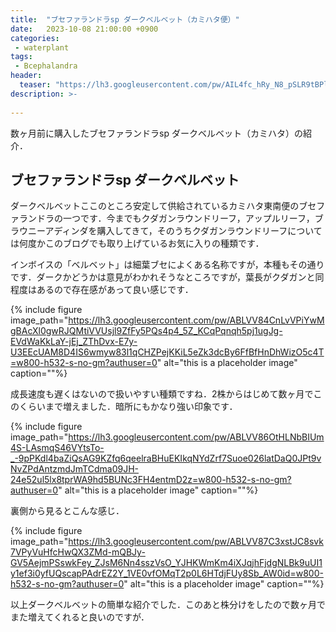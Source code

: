 ```yaml
---
title:  "ブセファランドラsp ダークベルベット（カミハタ便）"
date:   2023-10-08 21:00:00 +0900
categories: 
 - waterplant
tags:
 - Bcephalandra
header:
  teaser: "https://lh3.googleusercontent.com/pw/AIL4fc_hRy_N8_pSLR9tBPl4nOP2kVRDiuGIk7oQa0Z3cWi-PMWJxQQvSf_D_XSeliYj6R2S6rXcvayusZWvXoTOUDx573J-CqytwHOtsVfPlxnE3FFfong"
description: >-
 
---
```


数ヶ月前に購入したブセファランドラsp ダークベルベット（カミハタ）の紹介．

## ブセファランドラsp ダークベルベット

ダークベルベットここのところ安定して供給されているカミハタ東南便のブセファランドラの一つです．今までもクダガンラウンドリーフ，アップルリーフ，ブラウニーアディンダを購入してきて，そのうちクダガンラウンドリーフについては何度かこのブログでも取り上げているお気に入りの種類です．

インボイスの「ベルベット」は細葉ブセによくある名称ですが，本種もその通りです．ダークかどうかは意見がわかれそうなところですが，葉長がクダガンと同程度はあるので存在感があって良い感じです．

{% include figure image_path="https://lh3.googleusercontent.com/pw/ABLVV84CnLvVPiYwMgBAcXl0gwRJQMtiVVUsjl9ZfFy5PQs4p4_5Z_KCqPqnqh5pj1ugJg-EVdWaKkLaY-jEj_ZThDvx-E7y-U3EEcUAM8D4IS6wmyw83l1qCHZPejKKiL5eZk3dcBy6FfBfHnDhWizO5c4T=w800-h532-s-no-gm?authuser=0" alt="this is a placeholder image" caption=""%}

成長速度も遅くはないので扱いやすい種類ですね．2株からはじめて数ヶ月でこのくらいまで増えました．暗所にもかなり強い印象です．

{% include figure image_path="https://lh3.googleusercontent.com/pw/ABLVV86OtHLNbBIUm4S-LAsmqS46VYtsTo-_-9pPKdl4baZiQsAG9KZfq6qeelraBHuEKIkqNYdZrf7Suoe026latDaQ0JPt9vNvZPdAntzmdJmTCdma09JH-24e52ul5lx8tprWA9hd5BUNc3FH4entmD2z=w800-h532-s-no-gm?authuser=0" alt="this is a placeholder image" caption=""%}

裏側から見るとこんな感じ．

{% include figure image_path="https://lh3.googleusercontent.com/pw/ABLVV87C3xstJC8svk7VPyVuHfcHwQX3ZMd-mQBJy-GV5AejmPSswkFey_ZJsM6Nn4sszVsO_YJHKWmKm4iXJqjhFjdgNLBk9uUI1y1ef3i0yfUQscapPAdrEZ2Y_1VE0vfOMqT2p0L6HTdjFUy8Sb_AW0id=w800-h532-s-no-gm?authuser=0" alt="this is a placeholder image" caption=""%}

以上ダークベルベットの簡単な紹介でした．このあと株分けをしたので数ヶ月でまた増えてくれると良いのですが．